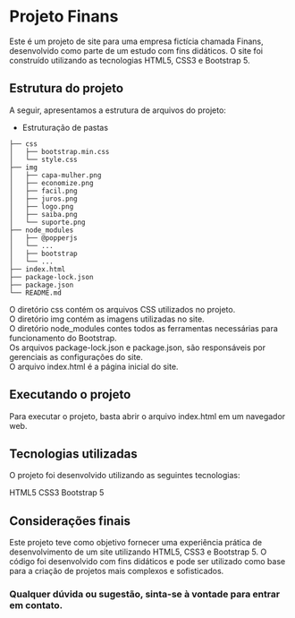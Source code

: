 # Projeto Finans
Este é um projeto de site para uma empresa fictícia chamada Finans, desenvolvido como parte de um estudo com fins didáticos. O site foi construído utilizando as tecnologias HTML5, CSS3 e Bootstrap 5.

## Estrutura do projeto
A seguir, apresentamos a estrutura de arquivos do projeto:

* Estruturação de pastas
```
├── css
│   ├── bootstrap.min.css
│   └── style.css
├── img
│   ├── capa-mulher.png
│   ├── economize.png
│   ├── facil.png
│   ├── juros.png
│   ├── logo.png
│   ├── saiba.png
│   └── suporte.png
├── node_modules
│   ├── @popperjs
│   └── ...
│   ├── bootstrap
│   └── ...
├── index.html
├── package-lock.json
├── package.json
└── README.md
```
O diretório css contém os arquivos CSS utilizados no projeto. <br>
O diretório img contém as imagens utilizadas no site. <br>
O diretório node_modules contes todos as ferramentas necessárias para funcionamento do Bootstrap. <br>
Os arquivos package-lock.json e package.json, são responsáveis por gerenciais as configurações do site. <br>
O arquivo index.html é a página inicial do site.

## Executando o projeto
Para executar o projeto, basta abrir o arquivo index.html em um navegador web.

## Tecnologias utilizadas
O projeto foi desenvolvido utilizando as seguintes tecnologias:

HTML5
CSS3
Bootstrap 5

## Considerações finais
Este projeto teve como objetivo fornecer uma experiência prática de desenvolvimento de um site utilizando HTML5, CSS3 e Bootstrap 5. O código foi desenvolvido com fins didáticos e pode ser utilizado como base para a criação de projetos mais complexos e sofisticados.

### Qualquer dúvida ou sugestão, sinta-se à vontade para entrar em contato.
